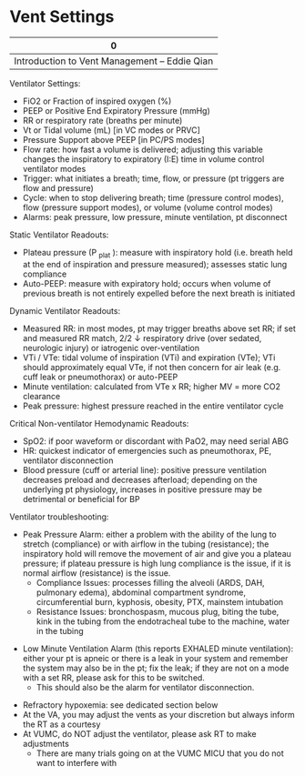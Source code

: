 # Vent Settings

| 0                                            |
|----------------------------------------------|
| Introduction to Vent Management – Eddie Qian |

Ventilator Settings:

-   FiO2 or Fraction of inspired oxygen (%)
-   PEEP or Positive End Expiratory Pressure (mmHg)
-   RR or respiratory rate (breaths per minute)
-   Vt or Tidal volume (mL) \[in VC modes or PRVC\]
-   Pressure Support above PEEP \[in PC/PS modes\]
-   Flow rate: how fast a volume is delivered; adjusting this variable
    changes the inspiratory to expiratory (I:E) time in volume control
    ventilator modes
-   Trigger: what initiates a breath; time, flow, or pressure (pt
    triggers are flow and pressure)
-   Cycle: when to stop delivering breath; time (pressure control
    modes), flow (pressure support modes), or volume (volume control
    modes)
-   Alarms: peak pressure, low pressure, minute ventilation, pt
    disconnect

Static Ventilator Readouts:

-   Plateau pressure (P <sub>plat</sub> ): measure with inspiratory hold
    (i.e. breath held at the end of inspiration and pressure measured);
    assesses static lung compliance
-   Auto-PEEP: measure with expiratory hold; occurs when volume of
    previous breath is not entirely expelled before the next breath is
    initiated

Dynamic Ventilator Readouts:

-   Measured RR: in most modes, pt may trigger breaths above set RR; if
    set and measured RR match, 2/2
    ↓
    respiratory drive (over sedated, neurologic injury) or iatrogenic
    over-ventilation
-   VTi / VTe: tidal volume of inspiration (VTi) and expiration (VTe);
    VTi should approximately equal VTe, if not then concern for air leak
    (e.g. cuff leak or pneumothorax) or auto-PEEP
-   Minute ventilation: calculated from VTe x RR; higher MV = more CO2
    clearance
-   Peak pressure: highest pressure reached in the entire ventilator
    cycle

Critical Non-ventilator Hemodynamic Readouts:

-   SpO2: if poor waveform or discordant with PaO2, may need serial ABG
-   HR: quickest indicator of emergencies such as pneumothorax, PE,
    ventilator disconnection
-   Blood pressure (cuff or arterial line): positive pressure
    ventilation decreases preload and decreases afterload; depending on
    the underlying pt physiology, increases in positive pressure may be
    detrimental or beneficial for BP

Ventilator troubleshooting:

-   Peak Pressure Alarm: either a problem with the ability of the lung
    to stretch (compliance) or with airflow in the tubing (resistance);
    the inspiratory hold will remove the movement of air and give you a
    plateau pressure; if plateau pressure is high lung compliance is the
    issue, if it is normal airflow (resistance) is the issue.
    -   Compliance Issues: processes filling the alveoli (ARDS, DAH,
        pulmonary edema), abdominal compartment syndrome,
        circumferential burn, kyphosis, obesity, PTX, mainstem
        intubation
    -   Resistance Issues: bronchospasm, mucous plug, biting the tube,
        kink in the tubing from the endotracheal tube to the machine,
        water in the tubing

<!-- -->

-   Low Minute Ventilation Alarm (this reports EXHALED minute
    ventilation): either your pt is apneic or there is a leak in your
    system and remember the system may also be in the pt; fix the leak;
    if they are not on a mode with a set RR, please ask for this to be
    switched.
    -   This should also be the alarm for ventilator disconnection.

<!-- -->

-   Refractory hypoxemia: see dedicated section below
-   At the VA, you may adjust the vents as your discretion but always
    inform the RT as a courtesy
-   At VUMC, do NOT adjust the ventilator, please ask RT to make
    adjustments
    -   There are many trials going on at the VUMC MICU that you do not
        want to interfere with
